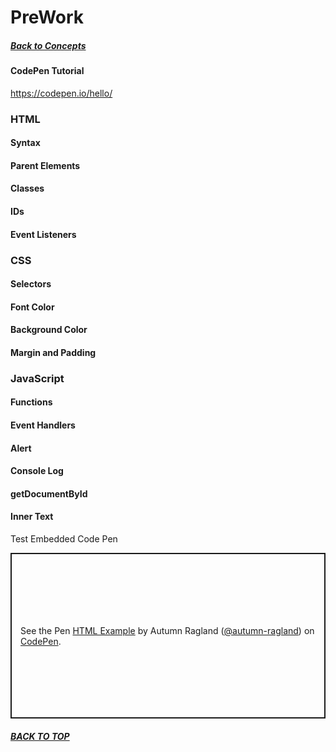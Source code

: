 # PreWork 
##### [Back to Concepts](./README.md)

#### CodePen Tutorial 
https://codepen.io/hello/

### HTML
#### Syntax
#### Parent Elements
#### Classes
#### IDs
#### Event Listeners

### CSS
#### Selectors
#### Font Color
#### Background Color
#### Margin and Padding

### JavaScript
#### Functions
#### Event Handlers
#### Alert
#### Console Log
#### getDocumentById
#### Inner Text

Test Embedded Code Pen
<p class="codepen" data-height="265" data-theme-id="dark" data-default-tab="html,result" data-user="autumn-ragland" data-slug-hash="wvKmYBz" style="height: 265px; box-sizing: border-box; display: flex; align-items: center; justify-content: center; border: 2px solid; margin: 1em 0; padding: 1em;" data-pen-title="HTML Example">
  <span>See the Pen <a href="https://codepen.io/autumn-ragland/pen/wvKmYBz">
  HTML Example</a> by Autumn Ragland (<a href="https://codepen.io/autumn-ragland">@autumn-ragland</a>)
  on <a href="https://codepen.io">CodePen</a>.</span>
</p>
<script async src="https://static.codepen.io/assets/embed/ei.js"></script>
 
##### [BACK TO TOP](#PreWork)
